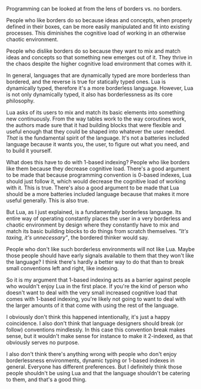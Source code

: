 <!--
title: Why 1-based indexing is right for Lua
date: 2021-01-16
update: 2021-01-16
-->

Programming can be looked at from the lens of borders vs. no borders.

People who like borders do so because ideas and concepts, when properly defined in their boxes, can be more easily manipulated and fit into existing processes. This diminishes the cognitive load of working in an otherwise chaotic environment.

People who dislike borders do so because they want to mix and match ideas and concepts so that something new emerges out of it. They thrive in the chaos despite the higher cognitive load environment that comes with it.

In general, languages that are dynamically typed are more borderless than bordered, and the reverse is true for statically typed ones. Lua is dynamically typed, therefore it's a more borderless language.
However, Lua is not only dynamically typed, it also has borderlessness as its core philosophy.

Lua asks of its users to mix and match its basic elements into something new continuously. From the way tables work to the way coroutines work, the authors made sure that it had
building blocks that were flexible and useful enough that they could be shaped into whatever the user needed. *That* is the fundamental spirit of the language.  It's not a batteries included
language because it wants you, the user, to figure out what you need, and to build it yourself.

What does this have to do with 1-based indexing? People who like borders like them because they decrease cognitive load. 
There's a good argument to be made that because programming convention is 0-based indexes, Lua should just follow it, which would decrease the cognitive load of working with it. This is true.
There's also a good argument to be made that Lua should be a more batteries included language because that makes it more useful generally. This is also true.

But Lua, as I just explained, is a fundamentally borderless language. Its entire way of operating constantly places the user in a very borderless and chaotic environment by design
where they constantly have to mix and match its basic building blocks to do things from scratch themselves. *"It's taxing, it's unnecessary"*, the bordered thinker would say.

People who don't like such borderless environments will not like Lua. Maybe those people should have early signals available to them that they won't like the language?
I think there's hardly a better way to do that than to break small conventions left and right, like indexing.

So it is my argument that 1-based indexing acts as a barrier against people who wouldn't enjoy Lua in the first place.
If you're the kind of person who doesn't want to deal with the very small increased cognitive load that comes with 1-based indexing,
you're likely not going to want to deal with the larger amounts of it that come with using the rest of the language. 

I obviously don't think this happened intentionally, it's just a happy coincidence. I also don't think that language designers should break (or follow) conventions mindlessly.
In this case this convention break makes sense, but it wouldn't make sense for instance to make it 2-indexed, as that obviously serves no purpose.

I also don't think there's anything wrong with people who don't enjoy borderlessness environments, dynamic typing or 1-based indexes in general. Everyone has different preferences.
But I definitely think those people shouldn't be using Lua and that the language shouldn't be catering to them, and that's a good thing.
